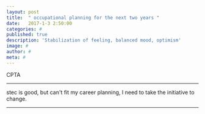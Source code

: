 ```yaml
---
layout: post
title:  " occupational planning for the next two years "
date:   2017-1-3 2:50:00
categories: #
published: true
description: 'Stabilization of feeling, balanced mood, optimism'
image: #
author: #
meta: #
---
```


<span class="post__tag">CPTA</span>

------

stec is good, but can't fit my career planning, I need to take the initiative to change.

<!-- ![Todo list](/assets/img/todo_list.jpg "talent and sweat") -->

------

